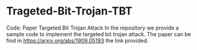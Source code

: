 # Trageted-Bit-Trojan-TBT
Code: Paper Targeted Bit Trojan Attack
In the repository we provide a sample code to implement the targeted  bit trojan attack. The paper can be find in https://arxiv.org/abs/1909.05193 the link provided.
